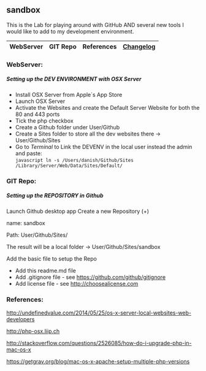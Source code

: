 ## sandbox

This is the Lab for playing around with GitHub AND several new tools I would like to add to my development environment.

|  WebServer | GIT Repo | References | [Changelog][] |
|---|---|---|---|



### WebServer:

##### Setting up the  DEV ENVIRONMENT with OSX Server

+ Install OSX Server from Apple´s App Store
+ Launch OSX Server
+ Activate the Websites and create the Default Server Website for both the 80 and 443 ports
+ Tick the php checkbox
+ Create a Github folder under User/Github
+ Create a Sites folder to store all the dev websites there -> User/Github/Sites
+ Go to *Terminal* to Link the DEVENV in the local user instead the admin and paste:  
  ``javascript
  ln -s /Users/danish/Github/Sites /Library/Server/Web/Data/Sites/Default/
  ``


### GIT Repo:
##### Setting up the REPOSITORY in Github

Launch Github desktop app
Create a new Repository (+)

  name: sandbox

  Path: User/Github/Sites/

  The result will be a local folder -> User/Github/Sites/sandbox
  

Add the basic file to setup the Repo
+  Add this readme.md file
+  Add .gitignore file - see https://github.com/github/gitignore
+  Add license file - see http://choosealicense.com



### References:
http://undefinedvalue.com/2014/05/25/os-x-server-local-websites-web-developers

http://php-osx.liip.ch

http://stackoverflow.com/questions/2526085/how-do-i-upgrade-php-in-mac-os-x

https://getgrav.org/blog/mac-os-x-apache-setup-multiple-php-versions


[Changelog]:https://github.com/danielserranoh/sandbox/releases
